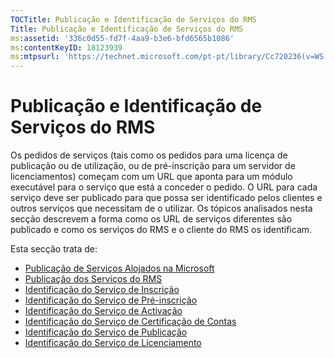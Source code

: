 ```yaml
---
TOCTitle: Publicação e Identificação de Serviços do RMS
Title: Publicação e Identificação de Serviços do RMS
ms:assetid: '336c0d55-fd7f-4aa9-b3e6-bfd6565b1086'
ms:contentKeyID: 18123939
ms:mtpsurl: 'https://technet.microsoft.com/pt-pt/library/Cc720236(v=WS.10)'
---
```


Publicação e Identificação de Serviços do RMS
=============================================

Os pedidos de serviços (tais como os pedidos para uma licença de publicação ou de utilização, ou de pré-inscrição para um servidor de licenciamentos) começam com um URL que aponta para um módulo executável para o serviço que está a conceder o pedido. O URL para cada serviço deve ser publicado para que possa ser identificado pelos clientes e outros serviços que necessitam de o utilizar. Os tópicos analisados nesta secção descrevem a forma como os URL de serviços diferentes são publicado e como os serviços do RMS e o cliente do RMS os identificam.

Esta secção trata de:

-   [Publicação de Serviços Alojados na Microsoft](https://technet.microsoft.com/7ee8cb4d-1b46-48be-8a4c-5ff6a458231a)
-   [Publicação dos Serviços do RMS](https://technet.microsoft.com/3cca9325-6bd3-49ad-aa3f-e0693205d3f4)
-   [Identificação do Serviço de Inscrição](https://technet.microsoft.com/bbeb00bd-04e0-4df6-8615-76aa8125b620)
-   [Identificação do Serviço de Pré-inscrição](https://technet.microsoft.com/b159953a-af38-4a9e-8c87-1aff5fb4e366)
-   [Identificação do Serviço de Activação](https://technet.microsoft.com/e178d81b-b35c-4958-87ef-e077e2204b32)
-   [Identificação do Serviço de Certificação de Contas](https://technet.microsoft.com/293a2f91-4712-45ec-8b74-7533f4144cbd)
-   [Identificação do Serviço de Publicação](https://technet.microsoft.com/5d500841-a202-4865-b5d2-d0775d4e1bbc)
-   [Identificação do Serviço de Licenciamento](https://technet.microsoft.com/4eabbb76-b359-443a-b737-098c5659e9c6)
